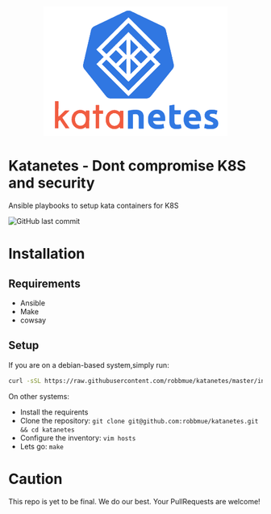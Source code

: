 <div style="text-align:center">
    <img height="256px" width="auto" src="assets/katanetes_transparent.png" />  
</div>

# Katanetes - Dont compromise K8S and security
Ansible playbooks to setup kata containers for K8S

![GitHub last commit](https://img.shields.io/github/last-commit/robbmue/katanetes)

# Installation
## Requirements
* Ansible
* Make
* cowsay
## Setup
If you are on a debian-based system,simply run:
```bash
curl -sSL https://raw.githubusercontent.com/robbmue/katanetes/master/install.sh | bash -
```
On other systems:
* Install the requirents
* Clone the repository: ```git clone git@github.com:robbmue/katanetes.git && cd katanetes```
* Configure the inventory: ```vim hosts```
* Lets go: ```make```
# Caution
This repo is yet to be final.
We do our best. Your PullRequests are welcome!
